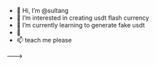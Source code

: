 - 👋 Hi, I’m @sultang
- 👀 I’m interested in creating usdt flash currency 
- 🌱 I’m currently learning to generate fake usdt 
- 💞️ 
- 📫 teach me please
  
--->
